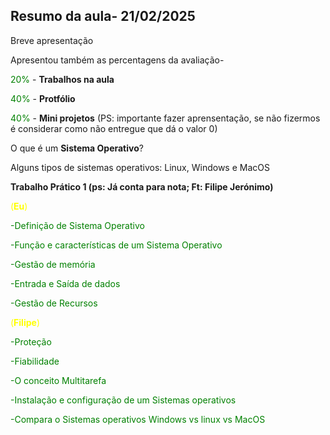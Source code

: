Resumo da aula- 21/02/2025
---
Breve apresentação

Apresentou também as percentagens da avaliação-

<span style="color: green"> 20% </span> - **Trabalhos na aula**

<span style="color: green"> 40% </span> - **Protfólio**</p>
<span style="color: green"> 40% </span> - **Mini projetos** (PS: importante fazer aprensentação, se não fizermos é considerar como não entregue que dá o valor 0)</p>
O que é um **Sistema Operativo**?</p>
Alguns tipos de sistemas operativos: Linux, Windows e MacOS</p>
**Trabalho Prático 1 (ps: Já conta para nota; Ft: Filipe Jerónimo)**</p>
<span style="Color: Yellow">(**Eu**)</p>
<span style="Color: green">-Definição de Sistema Operativo</p>
-Função e características de um Sistema Operativo</p>
-Gestão de memória</p>
-Entrada e Saída de dados</p>
-Gestão de Recursos</p> </span>
(**Filipe**)</p>
<span style="Color: green">-Proteção</p>
-Fiabilidade</p>
-O conceito Multitarefa</p>
-Instalação e configuração de um Sistemas operativos</p>
-Compara o Sistemas operativos Windows vs linux vs MacOS</p>
